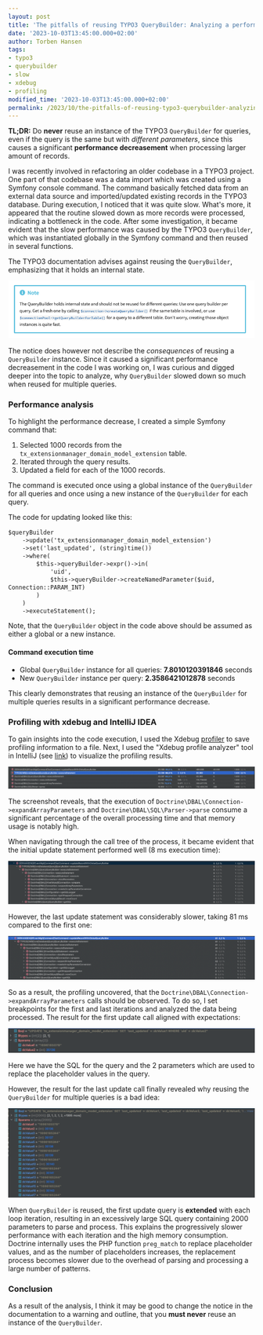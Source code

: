 ```yaml
---
layout: post
title: 'The pitfalls of reusing TYPO3 QueryBuilder: Analyzing a performance bottleneck'
date: '2023-10-03T13:45:00.000+02:00'
author: Torben Hansen
tags:
- typo3
- querybuilder
- slow
- xdebug
- profiling
modified_time: '2023-10-03T13:45:00.000+02:00'
permalink: /2023/10/the-pitfalls-of-reusing-typo3-querybuilder-analyzing-a-performance-bottleneck.html
---
```


**TL;DR:** Do **never** reuse an instance of the TYPO3 `QueryBuilder` for queries, even if the query is 
the same but with _different parameters_, since this causes a significant **performance decreasement** when 
processing larger amount of records.

I was recently involved in refactoring an older codebase in a TYPO3 project. One part of that codebase was a 
data import which was created using a Symfony console command. The command basically fetched data from an 
external data source and imported/updated existing records in the TYPO3 database. During execution, I noticed 
that it was quite slow. What's more, it appeared that the routine slowed down as more records were processed, 
indicating a bottleneck in the code. After some investigation, it became evident that the slow performance was 
caused by the TYPO3 `QueryBuilder`, which was instantiated globally in the Symfony command and then reused in 
several functions.

The TYPO3 documentation advises against reusing the `QueryBuilder`, emphasizing that it holds an internal state.

![QueryBuilder note](/assets/images/2023-10-01/typo3-querybuilder-notice.png)

The notice does however not describe the _consequences_ of reusing a `QueryBuilder` instance. Since it caused
a significant performance decreasement in the code I was working on, I was curious and digged deeper into the 
topic to analyze, why `QueryBuilder` slowed down so much when reused for multiple queries.

### Performance analysis

To highlight the performance decrease, I created a simple Symfony command that:

1. Selected 1000 records from the `tx_extensionmanager_domain_model_extension` table.
2. Iterated through the query results.
3. Updated a field for each of the 1000 records.   

The command is executed once using a global instance of the `QueryBuilder` for all queries and once using a
new instance of the `QueryBuilder` for each query.

The code for updating looked like this:

```
$queryBuilder
    ->update('tx_extensionmanager_domain_model_extension')
    ->set('last_updated', (string)time())
    ->where(
        $this->queryBuilder->expr()->in(
            'uid',
            $this->queryBuilder->createNamedParameter($uid, Connection::PARAM_INT)
        )
    )
    ->executeStatement();
```

Note, that the `QueryBuilder` object in the code above should be assumed as either a global or a new instance.

#### Command execution time

* Global `QueryBuilder` instance for all queries: **7.8010120391846** seconds
* New `QueryBuilder` instance per query: **2.3586421012878** seconds

This clearly demonstrates that reusing an instance of the `QueryBuilder` for multiple queries results in a 
significant performance decrease.

### Profiling with xdebug and IntelliJ IDEA

To gain insights into the code execution, I used the Xdebug [profiler](https://xdebug.org/docs/profiler) to save 
profiling information to a file. Next, I used the "Xdebug profile analyzer" tool in IntelliJ 
(see [link](https://www.jetbrains.com/help/phpstorm/profiling-with-xdebug.html#analyze-xdebug-profiling-data)) to 
visualize the profiling results.

![QueryBuilder profiling](/assets/images/2023-10-01/profiling-querybuilder-1.png)

The screenshot reveals, that the execution of `Doctrine\DBAL\Connection->expandArrayParameters` and 
`Doctrine\DBAL\SQL\Parser->parse` consume a significant percentage of the overall processing time and that memory 
usage is notably high.

When navigating through the call tree of the process, it became evident that the initial update statement performed 
well (8 ms execution time):

![QueryBuilder call tree first update](/assets/images/2023-10-01/profiling-querybuilder-execute-1.png)

However, the last update statement was considerably slower, taking 81 ms compared to the first one: 

![QueryBuilder call tree last update](/assets/images/2023-10-01/profiling-querybuilder-execute-1000.png)

So as a result, the profiling uncovered, that the `Doctrine\DBAL\Connection->expandArrayParameters` calls should
be observed. To do so, I set breakpoints for the first and last iterations and analyzed the data being processed. 
The result for the first update call aligned with expectations:

![expandArrayParameters first call](/assets/images/2023-10-01/expand-array-parameters-1.png)

Here we have the SQL for the query and the 2 parameters which are used to replace the placeholder values in the query.

However, the result for the last update call finally revealed why reusing the `QueryBuilder` for multiple queries
is a bad idea:

![expandArrayParameters first call](/assets/images/2023-10-01/expand-array-parameters-1000.png)

When `QueryBuilder` is reused, the first update query is **extended** with each loop iteration, resulting in an 
excessively large SQL query containing 2000 parameters to parse and process. This explains the progressively slower 
performance with each iteration and the high memory consumption. Doctrine internally uses the PHP function 
`preg_match` to replace placeholder values, and as the number of placeholders increases, the replacement process 
becomes slower due to the overhead of parsing and processing a large number of patterns.

### Conclusion

As a result of the analysis, I think it may be good to change the notice in the documentation to a warning 
and outline, that you **must never** reuse an instance of the `QueryBuilder`.

